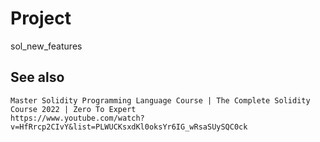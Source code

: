 # Project

sol_new_features

## See also

```
Master Solidity Programming Language Course | The Complete Solidity Course 2022 | Zero To Expert
https://www.youtube.com/watch?v=HfRrcp2CIvY&list=PLWUCKsxdKl0oksYr6IG_wRsaSUySQC0ck
```

